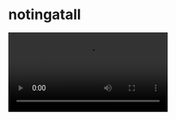 # notingatall


<video width="320"  src="https://github.com/chenjinya/notingatall/blob/master/Russell.mp4?raw=true"  controls></video>